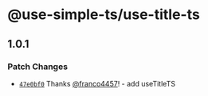 # @use-simple-ts/use-title-ts

## 1.0.1

### Patch Changes

- [`47e0bf0`](https://github.com/franco4457/use-simple-ts/commit/47e0bf0759c0d2f7ee0f761407b428e14fda376b) Thanks [@franco4457](https://github.com/franco4457)! - add useTitleTS
